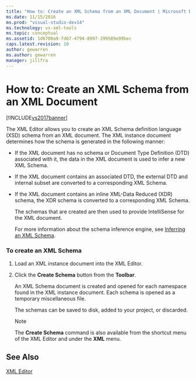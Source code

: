 ```yaml
---
title: "How to: Create an XML Schema from an XML Document | Microsoft Docs"
ms.date: 11/15/2016
ms.prod: "visual-studio-dev14"
ms.technology: vs-xml-tools
ms.topic: conceptual
ms.assetid: 1d6700a9-fd67-4794-8997-399589e99bec
caps.latest.revision: 10
author: gewarren
ms.author: gewarren
manager: jillfra
---
```

# How to: Create an XML Schema from an XML Document
[!INCLUDE[vs2017banner](../includes/vs2017banner.md)]

The XML Editor allows you to create an XML Schema definition language (XSD) schema from an XML document. The XML instance document determines how the schema is generated in the following manner:  
  
- If the XML document has no schema or Document Type Definition (DTD) associated with it, the data in the XML document is used to infer a new XML Schema.  
  
- If the XML document contains an associated DTD, the external DTD and internal subset are converted to a corresponding XML Schema.  
  
- If the XML document contains an inline XML-Data Reduced (XDR) schema, the XDR schema is converted to a corresponding XML Schema.  
  
  The schemas that are created are then used to provide IntelliSense for the XML document.  
  
  For more information about the schema inference engine, see [Inferring an XML Schema](http://msdn.microsoft.com/library/b18e7ffd-3c04-482d-9934-ba2f6a59b2c9).  
  
### To create an XML Schema  
  
1. Load an XML instance document into the XML Editor.  
  
2. Click the **Create Schema** button from the **Toolbar**.  
  
     An XML Schema document is created and opened for each namespace found in the XML instance document. Each schema is opened as a temporary miscellaneous file.  
  
     The schemas can be saved to disk, added to your project, or discarded.  
  
    > [!NOTE]
    > The **Create Schema** command is also available from the shortcut menu of the XML Editor and under the **XML** menu.  
  
## See Also  
 [XML Editor](../xml-tools/xml-editor.md)
